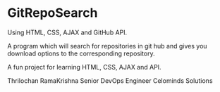 # GitRepoSearch

Using HTML, CSS, AJAX and GitHub API.

A program which will search for repositories in git hub and gives you download options to the corresponding repository.

A fun project for learning HTML, CSS, AJAX and API.

Thrilochan RamaKrishna
Senior DevOps Engineer
Celominds Solutions
